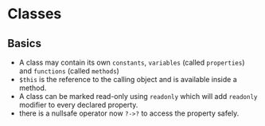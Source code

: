 # Classes #
## Basics ##
* A class may contain its own `constants`, `variables` (called `properties`) and `functions` (called `methods`)
* `$this` is the reference to the calling object and is available inside a method.
* A class can be marked read-only using `readonly` which will add `readonly` modifier to every declared property.
* there is a nullsafe operator now `?->?` to access the property safely.
